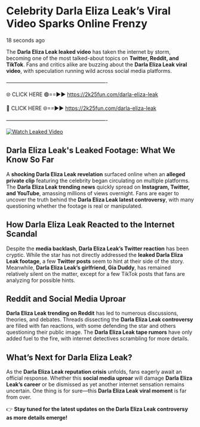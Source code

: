 # Celebrity Darla Eliza Leak’s Viral Video Sparks Online Frenzy

18 seconds ago

The **Darla Eliza Leak leaked video** has taken the internet by storm, becoming one of the most talked-about topics on **Twitter, Reddit, and TikTok**. Fans and critics alike are buzzing about the **Darla Eliza Leak viral video**, with speculation running wild across social media platforms.

———————————————————-

🌐 CLICK HERE 🟢==►► https://2k25fun.com/darla-eliza-leak

🔴 CLICK HERE 🌐==►► https://2k25fun.com/darla-eliza-leak

———————————————————-

[![Watch Leaked Video](https://miro.medium.com/v2/resize:fit:828/format:webp/1*cilzJN44JGOrTw9NJCrNHA.gif "Watch Leaked Video")](https://2k25fun.com/darla-eliza-leak)

## **Darla Eliza Leak's Leaked Footage: What We Know So Far**  
A **shocking Darla Eliza Leak revelation** surfaced online when an **alleged private clip** featuring the celebrity began circulating on multiple platforms. The **Darla Eliza Leak trending news** quickly spread on **Instagram, Twitter, and YouTube**, amassing millions of views overnight. Fans are eager to uncover the truth behind the **Darla Eliza Leak latest controversy**, with many questioning whether the footage is real or manipulated.  

## **How Darla Eliza Leak Reacted to the Internet Scandal**  
Despite the **media backlash**, **Darla Eliza Leak’s Twitter reaction** has been cryptic. While the star has not directly addressed the **leaked Darla Eliza Leak footage**, a few **Twitter posts** seem to hint at their side of the story. Meanwhile, **Darla Eliza Leak’s girlfriend, Gia Duddy**, has remained relatively silent on the matter, except for a few TikTok posts that fans are analyzing for possible hints.  

## **Reddit and Social Media Uproar**  
**Darla Eliza Leak trending on Reddit** has led to numerous discussions, theories, and debates. Threads dissecting the **Darla Eliza Leak controversy** are filled with fan reactions, with some defending the star and others questioning their public image. The **Darla Eliza Leak tape rumors** have only added fuel to the fire, with internet detectives scrambling for more details.  

## **What’s Next for Darla Eliza Leak?**  
As the **Darla Eliza Leak reputation crisis** unfolds, fans eagerly await an official response. Whether this **social media uproar** will damage **Darla Eliza Leak’s career** or be dismissed as yet another internet sensation remains uncertain. One thing is for sure—this **Darla Eliza Leak viral moment** is far from over.  

👉 **Stay tuned for the latest updates on the Darla Eliza Leak controversy as more details emerge!**  
